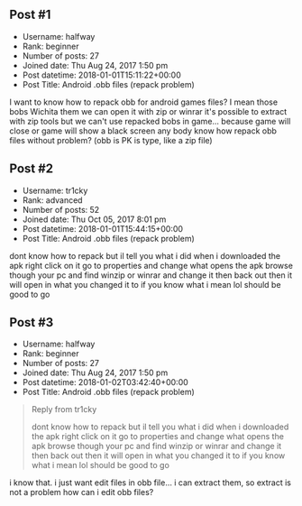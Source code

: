 ## Post #1
- Username: halfway
- Rank: beginner
- Number of posts: 27
- Joined date: Thu Aug 24, 2017 1:50 pm
- Post datetime: 2018-01-01T15:11:22+00:00
- Post Title: Android .obb files (repack problem)

I want to know how to repack obb for android games files?
I mean those bobs Wichita them we can open it with zip or winrar
it's possible to extract with zip tools but we can't use repacked bobs in game... because game will close or game will show a black screen
any body know how repack obb files without problem? (obb is PK is type, like a zip file)
## Post #2
- Username: tr1cky
- Rank: advanced
- Number of posts: 52
- Joined date: Thu Oct 05, 2017 8:01 pm
- Post datetime: 2018-01-01T15:44:15+00:00
- Post Title: Android .obb files (repack problem)

dont know how to repack but il tell you what i did when i downloaded the apk right click on it go to properties and change what opens the apk browse though your pc and find winzip or winrar and change it then back out then it will open in what you changed it to if you know what i mean lol should be good to go
## Post #3
- Username: halfway
- Rank: beginner
- Number of posts: 27
- Joined date: Thu Aug 24, 2017 1:50 pm
- Post datetime: 2018-01-02T03:42:40+00:00
- Post Title: Android .obb files (repack problem)

> Reply from tr1cky
>
> dont know how to repack but il tell you what i did when i downloaded the apk right click on it go to properties and change what opens the apk browse though your pc and find winzip or winrar and change it then back out then it will open in what you changed it to if you know what i mean lol should be good to go

i know that. i just want edit files in obb file... i can extract them, so extract is not a problem
how can i edit obb files?
